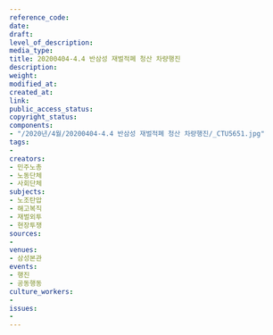 ```yaml
---
reference_code: 
date: 
draft: 
level_of_description: 
media_type: 
title: 20200404-4.4 반삼성 재벌적폐 청산 차량행진
description: 
weight: 
modified_at: 
created_at: 
link: 
public_access_status: 
copyright_status: 
components:
- "/2020년/4월/20200404-4.4 반삼성 재벌적폐 청산 차량행진/_CTU5651.jpg"
tags:
- 
creators:
- 민주노총
- 노동단체
- 사회단체
subjects:
- 노조탄압
- 해고복직
- 재벌외투
- 현장투쟁
sources:
- 
venues:
- 삼성본관
events:
- 행진
- 공동행동
culture_workers:
- 
issues:
- 
---
```

